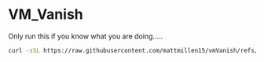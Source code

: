 # VM_Vanish
Only run this if you know what you are doing.....
```bash
curl -sSL https://raw.githubusercontent.com/mattmillen15/vmVanish/refs/heads/main/vmVanish | sudo bash
```
